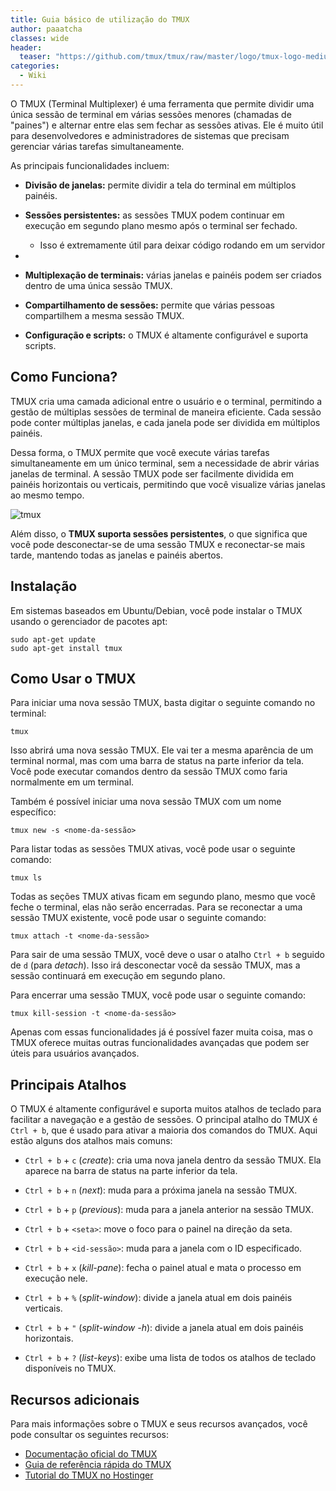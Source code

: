 ```yaml
---
title: Guia básico de utilização do TMUX
author: paaatcha
classes: wide
header:
  teaser: "https://github.com/tmux/tmux/raw/master/logo/tmux-logo-medium.png?raw=true"
categories:
  - Wiki
---
```


O TMUX (Terminal Multiplexer) é uma ferramenta que permite dividir uma única sessão de terminal em várias sessões menores (chamadas de "paines") e alternar entre elas sem fechar as sessões ativas. Ele é muito útil para desenvolvedores e administradores de sistemas que precisam gerenciar várias tarefas simultaneamente.


As principais funcionalidades incluem:

- **Divisão de janelas:** permite dividir a tela do terminal em múltiplos painéis.
  
- **Sessões persistentes:** as sessões TMUX podem continuar em execução em segundo plano mesmo após o terminal ser fechado.
  - Isso é extremamente útil para deixar código rodando em um servidor
- 
- **Multiplexação de terminais:** várias janelas e painéis podem ser criados dentro de uma única sessão TMUX.
  
- **Compartilhamento de sessões:** permite que várias pessoas compartilhem a mesma sessão TMUX.
  
- **Configuração e scripts:** o TMUX é altamente configurável e suporta scripts.


## Como Funciona?

TMUX cria uma camada adicional entre o usuário e o terminal, permitindo a gestão de múltiplas sessões de terminal de maneira eficiente. Cada sessão pode conter múltiplas janelas, e cada janela pode ser dividida em múltiplos painéis.

Dessa forma, o TMUX permite que você execute várias tarefas simultaneamente em um único terminal, sem a necessidade de abrir várias janelas de terminal. A sessão TMUX pode ser facilmente dividida em painéis horizontais ou verticais, permitindo que você visualize várias janelas ao mesmo tempo. 

![tmux](https://i.ytimg.com/vi/BHhA_ZKjyxo/maxresdefault.jpg)

Além disso, o **TMUX suporta sessões persistentes**, o que significa que você pode desconectar-se de uma sessão TMUX e reconectar-se mais tarde, mantendo todas as janelas e painéis abertos.


## Instalação

Em sistemas baseados em Ubuntu/Debian, você pode instalar o TMUX usando o gerenciador de pacotes apt:

```
sudo apt-get update
sudo apt-get install tmux
```

## Como Usar o TMUX

Para iniciar uma nova sessão TMUX, basta digitar o seguinte comando no terminal:

```
tmux
```

Isso abrirá uma nova sessão TMUX. Ele vai ter a mesma aparência de um terminal normal, mas com uma barra de status na parte inferior da tela. Você pode executar comandos dentro da sessão TMUX como faria normalmente em um terminal.

Também é possível iniciar uma nova sessão TMUX com um nome específico:

```
tmux new -s <nome-da-sessão>
```

Para listar todas as sessões TMUX ativas, você pode usar o seguinte comando:

```
tmux ls
```

Todas as seções TMUX ativas ficam em segundo plano, mesmo que você feche o terminal, elas não serão encerradas. Para se reconectar a uma sessão TMUX existente, você pode usar o seguinte comando:

```
tmux attach -t <nome-da-sessão>
```

Para sair de uma sessão TMUX, você deve o usar o atalho `Ctrl + b` seguido de `d` (para *detach*). Isso irá desconectar você da sessão TMUX, mas a sessão continuará em execução em segundo plano.

Para encerrar uma sessão TMUX, você pode usar o seguinte comando:

```
tmux kill-session -t <nome-da-sessão>
```

Apenas com essas funcionalidades já é possível fazer muita coisa, mas o TMUX oferece muitas outras funcionalidades avançadas que podem ser úteis para usuários avançados.


## Principais Atalhos

O TMUX é altamente configurável e suporta muitos atalhos de teclado para facilitar a navegação e a gestão de sessões. O principal atalho do TMUX é `Ctrl + b`, que é usado para ativar a maioria dos comandos do TMUX. Aqui estão alguns dos atalhos mais comuns:

- `Ctrl + b` + `c` (*create*): cria uma nova janela dentro da sessão TMUX. Ela aparece na barra de status na parte inferior da tela.

- `Ctrl + b` + `n` (*next*): muda para a próxima janela na sessão TMUX.

- `Ctrl + b` + `p` (*previous*): muda para a janela anterior na sessão TMUX.

- `Ctrl + b` + `<seta>`: move o foco para o painel na direção da seta.

- `Ctrl + b` + `<id-sessão>`: muda para a janela com o ID especificado.

- `Ctrl + b` + `x` (*kill-pane*): fecha o painel atual e mata o processo em execução nele.

- `Ctrl + b` + `%` (*split-window*): divide a janela atual em dois painéis verticais.

- `Ctrl + b` + `"` (*split-window -h*): divide a janela atual em dois painéis horizontais.

- `Ctrl + b` + `?` (*list-keys*): exibe uma lista de todos os atalhos de teclado disponíveis no TMUX.


## Recursos adicionais

Para mais informações sobre o TMUX e seus recursos avançados, você pode consultar os seguintes recursos:

- [Documentação oficial do TMUX](https://github.com/tmux/tmux/wiki)
- [Guia de referência rápida do TMUX](https://tmuxcheatsheet.com/)
- [Tutorial do TMUX no Hostinger](https://www.hostinger.com.br/tutoriais/como-usar-tmux-lista-de-comandos)





